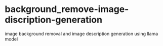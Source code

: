 # background_remove-image-discription-generation
image background removal and image description generation using llama model
